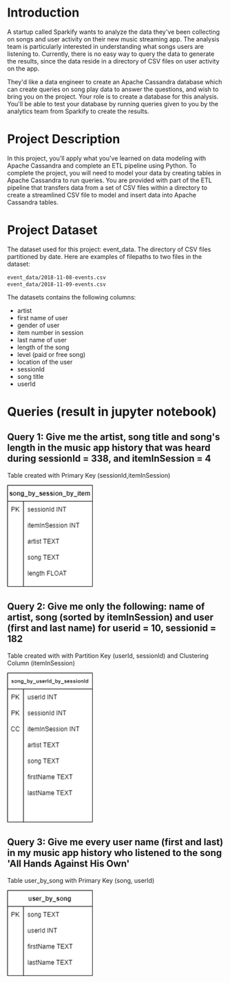 # Introduction 
A startup called Sparkify wants to analyze the data they've been collecting on songs and user activity on their new music streaming app. The analysis team is particularly interested in understanding what songs users are listening to. Currently, there is no easy way to query the data to generate the results, since the data reside in a directory of CSV files on user activity on the app.

They'd like a data engineer to create an Apache Cassandra database which can create queries on song play data to answer the questions, and wish to bring you on the project. Your role is to create a database for this analysis. You'll be able to test your database by running queries given to you by the analytics team from Sparkify to create the results.

# Project Description
In this project, you'll apply what you've learned on data modeling with Apache Cassandra and complete an ETL pipeline using Python. To complete the project, you will need to model your data by creating tables in Apache Cassandra to run queries. You are provided with part of the ETL pipeline that transfers data from a set of CSV files within a directory to create a streamlined CSV file to model and insert data into Apache Cassandra tables.

# Project Dataset
The dataset used for this project: event_data. The directory of CSV files partitioned by date. Here are examples of filepaths to two files in the dataset:
```
event_data/2018-11-08-events.csv
event_data/2018-11-09-events.csv
```
The datasets contains the following columns:
- artist
- first name of user
- gender of user
- item number in session
- last name of user
- length of the song
- level (paid or free song)
- location of the user
- sessionId
- song title
- userId

# Queries (result in jupyter notebook)
## Query 1: Give me the artist, song title and song's length in the music app history that was heard during sessionId = 338, and itemInSession = 4
Table created with Primary Key (sessionId,itemInSession)

<img src="query1.png" alt="query1" width="200"/>

## Query 2: Give me only the following: name of artist, song (sorted by itemInSession) and user (first and last name) for userid = 10, sessionid = 182
Table created with with Partition Key (userId, sessionId) and Clustering Column (itemInSession)

<img src="query2.png" alt="query2" width="200"/>

## Query 3: Give me every user name (first and last) in my music app history who listened to the song 'All Hands Against His Own'
Table user_by_song with Primary Key (song, userId)

<img src="query3.png" alt="query3" width="200"/>

